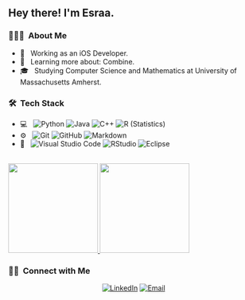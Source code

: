 

<h2> Hey there! I'm Esraa.</h2>

<h3> 👨🏻‍💻 &nbsp;About Me </h3>

- 💼 &nbsp; Working as an iOS Developer.
- 🌱 &nbsp; Learning more about: Combine.
- 🎓 &nbsp; Studying Computer Science and Mathematics at University of Massachusetts Amherst.

<h3> 🛠 &nbsp;Tech Stack</h3>

- 💻 &nbsp;
  ![Python](https://img.shields.io/badge/-Python-333333?style=flat&logo=python)
  ![Java](https://img.shields.io/badge/-Java-333333?style=flat&logo=Java&logoColor=007396)
  ![C++](https://img.shields.io/badge/-C++-333333?style=flat&logo=C%2B%2B&logoColor=00599C)
  ![R (Statistics)](https://img.shields.io/badge/-R-333333?style=flat&logo=R&logoColor=276DC3)
- ⚙️ &nbsp;
  ![Git](https://img.shields.io/badge/-Git-333333?style=flat&logo=git)
  ![GitHub](https://img.shields.io/badge/-GitHub-333333?style=flat&logo=github)
  ![Markdown](https://img.shields.io/badge/-Markdown-333333?style=flat&logo=markdown)
- 🔧 &nbsp;
  ![Visual Studio Code](https://img.shields.io/badge/-Visual%20Studio%20Code-333333?style=flat&logo=visual-studio-code&logoColor=007ACC)
  ![RStudio](https://img.shields.io/badge/-RStudio-333333?style=flat&logo=rstudio)
  ![Eclipse](https://img.shields.io/badge/-Eclipse-333333?style=flat&logo=eclipse-ide&logoColor=2C2255)

<br/>

<a href="https://github.com/esraaeiid">
  <img height="180em" src="https://github-readme-stats.vercel.app/api?username=esraaeiid&theme=buefy&show_icons=true" />
  <img height="180em" src="https://github-readme-stats.vercel.app/api/top-langs/?username=esraaeiid&theme=buefy&layout=compact" />
</a>

<br/>

<h3> 🤝🏻 &nbsp;Connect with Me </h3>

<p align="center">
<a href="https://www.linkedin.com/in/esraaeiid/"><img alt="LinkedIn" src="https://img.shields.io/badge/LinkedIn-Aditya%20Vikram%20Singh-blue?style=flat-square&logo=linkedin"></a>
<a href="mailto:esraa.eid.metwally@gmail.com"><img alt="Email" src="https://img.shields.io/badge/Email-esraa.eid.metwally@gmail.com-blue?style=flat-square&logo=gmail"></a>
</p>

